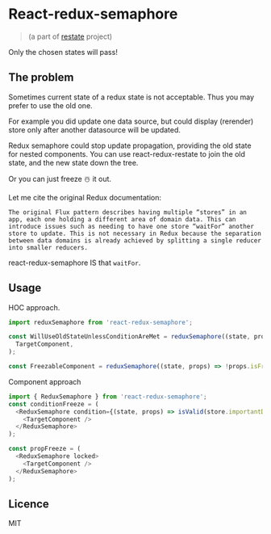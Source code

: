 # React-redux-semaphore

> (a part of [restate](https://github.com/theKashey/restate) project)

Only the chosen states will pass!

## The problem

Sometimes current state of a redux state is not acceptable. Thus you may prefer to use the old one.

For example you did update one data source, but could display (rerender) store only after another datasource will be updated.

Redux semaphore could stop update propagation, providing the old state for nested components.
You can use react-redux-restate to join the old state, and the new state down the tree.

Or you can just freeze ☃️ it out.

Let me cite the original Redux documentation:

```text
The original Flux pattern describes having multiple “stores” in an app, each one holding a different area of domain data. This can introduce issues such as needing to have one store “waitFor” another store to update. This is not necessary in Redux because the separation between data domains is already achieved by splitting a single reducer into smaller reducers.
```

react-redux-semaphore IS that `waitFor`.

## Usage

HOC approach.

```js
import reduxSemaphore from 'react-redux-semaphore';

const WillUseOldStateUnlessConditionAreMet = reduxSemaphore((state, props) => isValid(store.importantData))(
  TargetComponent,
);

const FreezableComponent = reduxSemaphore((state, props) => !props.isFreezed)(TargetComponent);
```

Component approach

```js
import { ReduxSemaphore } from 'react-redux-semaphore';
const conditionFreeze = (
  <ReduxSemaphore condition={(state, props) => isValid(store.importantData)}>
    <TargetComponent />
  </ReduxSemaphore>
);

const propFreeze = (
  <ReduxSemaphore locked>
    <TargetComponent />
  </ReduxSemaphore>
);
```

## Licence

MIT
